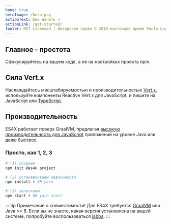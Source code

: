 ```yaml
---
home: true
heroImage: /hero.png
actionText: Как начать →
actionLink: /get-started/
footer: MIT Licensed | Авторское право © 2018-настоящее время Paulo Lopes
---
```


<div class="features">
  <div class="feature">
    <h2>Главное - простота</h2>
    <p>Сфокусируйтесь на вашем коде, а не на настройках проекта npm.</p>
  </div>
  <div class="feature">
    <h2>Сила Vert.x</h2>
    <p>Наслаждайтесь масштабируемостью и производительностью <a href="https://vertx.io">Vert.x</a>, используйте
    компоненты Reactive Vert.x для JavaScript, и пишите на JavaScript или
    <a href="https://www.typescriptlang.org/">TypeScript</a>.</p>
  </div>
  <div class="feature">
    <h2>Производительность</h2>
    <p>ES4X работает поверх GraalVM, предлагая
    <a href="https://www.techempower.com/benchmarks/#section=data-r18&hw=ph&test=db&l=zik0sf-f">высокую
    производительность для JavaScript</a> приложений на уровне Java или
    <a href="https://www.techempower.com/benchmarks/#section=data-r18&hw=ph&test=db">даже быстрее</a>.</p>
  </div>
</div>

### Просто, как 1, 2, 3

``` bash
# (1) создаем
npm init @es4x project

# (2) устанавливаем зависимости
npm install # OR yarn

# (3) запускаем
npm start # OR yarn start
```

::: tip Примечание о совместимости!
Для ES4X требуется [GraalVM](https://www.graalvm.org) или Java >= 8. Если вы не знаете, какая версия установлена на
вашей системе, попробуйте воспользоваться [jabba](https://github.com/shyiko/jabba).
:::
